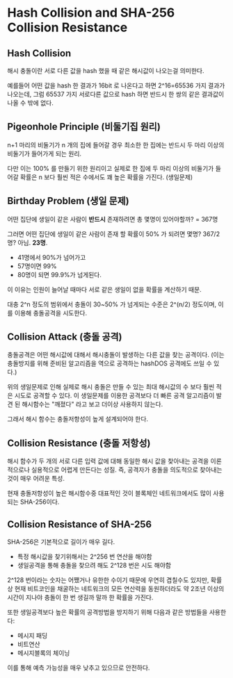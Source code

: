 # Hash Collision and SHA-256 Collision Resistance

## Hash Collision

해시 충돌이란 서로 다른 값을 hash 했을 때 같은 해시값이 나오는걸 의미한다.

예를들어 어떤 값을 hash 한 결과가 16bit 로 나온다고 하면 2^16=65536 가지 결과가 나오는데, 그럼 65537 가지 서로다른 값으로 hash 하면 반드시 한 쌍의 같은 결과값이 나올 수 밖에 없다.

## Pigeonhole Principle (비둘기집 원리)

n+1 마리의 비둘기가 n 개의 집에 들어갈 경우 최소한 한 집에는 반드시 두 마리 이상의 비둘기가 들어가게 되는 원리.

다만 이는 100% 를 만들기 위한 원리이고 실제로 한 집에 두 마리 이상의 비둘기가 들어갈 확률은 n 보다 훨씬 적은 수에서도 꽤 높은 확률을 가진다. (생일문제)

## Birthday Problem (생일 문제)

어떤 집단에 생일이 같은 사람이 **반드시** 존재하려면 총 몇명이 있어야할까? = 367명

그러면 어떤 집단에 생일이 같은 사람이 존재 할 확률이 50% 가 되려면 몇명? 367/2명? 아님. **23명**.

- 41명에서 90%가 넘어가고
- 57명이면 99%
- 80명이 되면 99.9%가 넘게된다.

이 이유는 인원이 늘어날 때마다 서로 같은 생일이 없을 확률을 계산하기 때문.

대충 2^n 정도의 범위에서 충돌이 30~50% 가 넘게되는 수준은 2^(n/2) 정도이며, 이를 이용해 충돌공격을 시도한다.

## Collision Attack (충돌 공격)

충돌공격은 어떤 해시값에 대해서 해시충돌이 발생하는 다른 값을 찾는 공격이다. (이는 충돌방지를 위해 준비된 알고리즘을 역으로 공격하는 hashDOS 공격에도 쓰일 수 있다.)

위의 생일문제로 인해 실제로 해시 충돌은 만들 수 있는 최대 해시값의 수 보다 훨씬 적은 시도로 공격할 수 있다. 이 생일문제를 이용한 공격보다 더 빠른 공격 알고리즘이 발견 된 해시함수는 "깨졌다" 라고 보고 더이상 사용하지 않는다.

그래서 해시 함수는 충돌저항성이 높게 설계되어야 한다.

## Collision Resistance (충돌 저항성)

해시 함수가 두 개의 서로 다른 입력 값에 대해 동일한 해시 값을 찾아내는 공격을 이론적으로나 실용적으로 어렵게 만든다는 성질. 즉, 공격자가 충돌을 의도적으로 찾아내는 것이 매우 어려운 특성.

현재 충돌저항성이 높은 해시함수중 대표적인 것이 블록체인 네트워크에서도 많이 사용되는 SHA-256이다.

## Collision Resistance of SHA-256

SHA-256은 기본적으로 길이가 매우 길다.

- 특정 해시값을 찾기위해서는 2^256 번 연산을 해야함
- 생일공격을 통해 충돌을 찾으려 해도 2^128 번은 시도 해야함

2^128 번이라는 숫자는 어쨌거나 유한한 수이기 때문에 우연히 겹칠수도 있지만, 확률상 현재 비트코인을 채굴하는 네트워크의 모든 연산력을 동원하더라도 약 2조년 이상의 시간이 지나야 충돌이 한 번 생길까 말까 한 확률을 가진다.

또한 생일공격보다 높은 확률의 공격방법을 방지하기 위해 다음과 같은 방법들을 사용한다:

- 메시지 패딩
- 비트연산
- 메시지블록의 체이닝

이를 통해 예측 가능성을 매우 낮추고 있으므로 안전하다.
